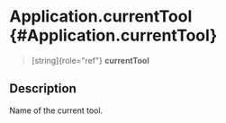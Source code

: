 Application.currentTool {#Application.currentTool}
=======================

> [string]{role="ref"} **currentTool**

Description
-----------

Name of the current tool.
